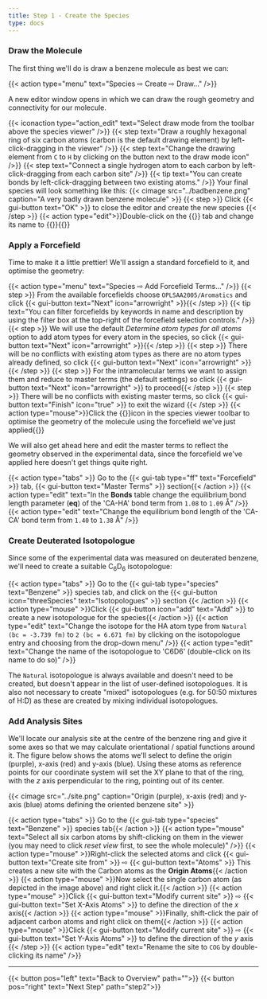 ```yaml
---
title: Step 1 - Create the Species
type: docs
---
```



### Draw the Molecule

The first thing we'll do is draw a benzene molecule as best we can:

{{< action type="menu" text="Species &#8680; Create &#8680; Draw..." />}}

A new editor window opens in which we can draw the rough geometry and connectivity for our molecule.

{{< iconaction type="action_edit" text="Select draw mode from the toolbar above the species viewer" />}}
{{< step text="Draw a roughly hexagonal ring of six carbon atoms (carbon is the default drawing element) by left-click-dragging in the viewer" />}}
{{< step text="Change the drawing element from `C` to `H` by clicking on the button next to the draw mode icon" />}}
{{< step text="Connect a single hydrogen atom to each carbon by left-click-dragging from each carbon site" />}}
{{< tip text="You can create bonds by left-click-dragging between two existing atoms." />}}
Your final species will look something like this:
{{< cimage src="../badbenzene.png" caption="A very badly drawn benzene molecule" >}}
{{< step >}} Click {{< gui-button text="OK" >}} to close the editor and create the new species {{< /step >}}
{{< action type="edit">}}Double-click on the {{<gui-tab type="species" text="NewSpecies">}} tab and change its name to {{<gui-tab type="species" text="Benzene">}}{{</action>}}

### Apply a Forcefield

Time to make it a little prettier!  We'll assign a standard forcefield to it, and optimise the geometry:

{{< action type="menu" text="Species &#8680; Add Forcefield Terms..." />}}
{{< step >}} From the available forcefields choose `OPLSAA2005/Aromatics` and click {{< gui-button text="Next" icon="arrowright" >}}{{< /step >}}
{{< tip text="You can filter forcefields by keywords in name and description by using the filter box at the top-right of the forcefield selection controls." />}}
{{< step >}} We will use the default _Determine atom types for all atoms_ option to add atom types for every atom in the species, so click {{< gui-button text="Next" icon="arrowright" >}}{{< /step >}}
{{< step >}} There will be no conflicts with existing atom types as there are no atom types already defined, so click {{< gui-button text="Next" icon="arrowright" >}}{{< /step >}}
{{< step >}} For the intramolecular terms we want to assign them and reduce to master terms (the default settings) so click {{< gui-button text="Next" icon="arrowright" >}} to proceed{{< /step >}}
{{< step >}} There will be no conflicts with existing master terms, so click {{< gui-button text="Finish" icon="true" >}} to exit the wizard {{< /step >}}
{{< action type="mouse">}}Click the {{<gui-button icon="medic" text="Medic">}}icon in the species viewer toolbar to optimise the geometry of the molecule using the forcefield we've just applied{{</action>}}


We will also get ahead here and edit the master terms to reflect the geometry observed in the experimental data, since the forcefield we've applied here doesn't get things quite right.

{{< action type="tabs" >}} Go to the {{< gui-tab type="ff"  text="Forcefield" >}} tab, {{< gui-button text="Master Terms" >}} section{{< /action >}}
{{< action type="edit" text="In the **Bonds** table change the equilibrium bond length parameter (**eq**) of the 'CA-HA' bond term from `1.08` to `1.09` &#8491;" />}}
{{< action type="edit" text="Change the equilibrium bond length of the 'CA-CA' bond term from `1.40` to `1.38` &#8491;" />}}

### Create Deuterated Isotopologue

Since some of the experimental data was measured on deuterated benzene, we'll need to create a suitable C<sub>6</sub>D<sub>6</sub> isotopologue:

{{< action type="tabs" >}} Go to the {{< gui-tab type="species"  text="Benzene" >}} species tab, and click on the {{< gui-button icon="threeSpecies"  text="Isotopologues" >}} section {{< /action >}}
{{< action type="mouse" >}}Click {{< gui-button icon="add" text="Add" >}} to create a new isotopologue for the species{{< /action >}}
{{< action type="edit" text="Change the isotope for the HA atom type from `Natural (bc = -3.739 fm)` to `2 (bc = 6.671 fm)` by clicking on the isotopologue entry and choosing from the drop-down menu" />}}
{{< action type="edit" text="Change the name of the isotopologue to 'C6D6' (double-click on its name to do so)" />}}


The `Natural` isotopologue is always available and doesn't need to be created, but doesn't appear in the list of user-defined isotopologues. It is also not necessary to create "mixed" isotopologues (e.g. for 50:50 mixtures of H:D) as these are created by mixing individual isotopologues.

### Add Analysis Sites

We'll locate our analysis site at the centre of the benzene ring and give it some axes so that we may calculate orientational / spatial functions around it. The figure below shows the atoms we'll select to define the origin (purple), x-axis (red) and y-axis (blue). Using these atoms as reference points for our coordinate system will set the XY plane to that of the ring, with the _z_ axis perpendicular to the ring, pointing out of its center.

{{< cimage src="../site.png" caption="Origin (purple), x-axis (red) and y-axis (blue) atoms defining the oriented benzene site" >}}

{{< action type="tabs" >}} Go to the {{< gui-tab type="species"  text="Benzene" >}} species tab{{< /action >}}
{{< action type="mouse" text="Select all six carbon atoms by shift-clicking on them in the viewer (you may need to click _reset view_ first, to see the whole molecule)" />}}
{{< action type="mouse" >}}Right-click the selected atoms and click {{< gui-button text="Create site from" >}} &#8680; {{< gui-button text="Atoms" >}} This creates a new site with the Carbon atoms as the **Origin Atoms**{{< /action >}}
{{< action type="mouse" >}}Now select the single carbon atom (as depicted in the image above) and right click it.{{< /action >}}
{{< action type="mouse" >}}Click {{< gui-button text="Modify current site" >}} &#8680; {{< gui-button text="Set X-Axis Atoms" >}} to define the direction of the _x_ axis{{< /action >}}
{{< action type="mouse" >}}Finally, shift-click the pair of adjacent carbon atoms and right click on them{{< /action >}} 
{{< action type="mouse" >}}Click {{< gui-button text="Modify current site" >}} &#8680; {{< gui-button text="Set Y-Axis Atoms" >}} to define the direction of the _y_ axis {{< /step >}}
{{< action type="edit" text="Rename the site to `COG` by double-clicking its name" />}}


* * *
{{< button pos="left" text="Back to Overview" path="">}}
{{< button pos="right" text="Next Step" path="step2">}}
